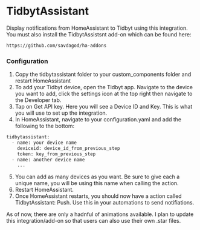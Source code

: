 # TidbytAssistant
Display notifications from HomeAssistant to Tidbyt using this integration. You must also install the TidbytAssistsnt add-on which can be found here:

```txt
https://github.com/savdagod/ha-addons
```

### Configuration
1. Copy the tidbytassistant folder to your custom_components folder and restart HomeAssistant
2. To add your Tidbyt device, open the Tidbyt app. Navigate to the device you want to add, click the settings icon at the top right then navigate to the Developer tab.
3. Tap on Get API key. Here you will see a Device ID and Key. This is what you will use to set up the integration.
4. In HomeAssistant, navigate to your configuration.yaml and add the following to the bottom:
```txt
tidbytassistant:
  - name: your device name
    deviceid: device_id_from_previous_step
    token: key_from_previous_step
  - name: another device name
    ...
```
5. You can add as many devices as you want. Be sure to give each a unique name, you will be using this name when calling the action.
6. Restart HomeAssistant.
7. Once HomeAssistant restarts, you should now have a action called TidbytAssistant: Push. Use this in your automations to send notifiations.

As of now, there are only a hadnful of animations available. I plan to update this integration/add-on so that users can also use their own .star files. 
